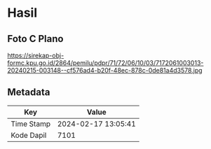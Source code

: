 # Hasil

## Foto C Plano

https://sirekap-obj-formc.kpu.go.id/2864/pemilu/pdpr/71/72/06/10/03/7172061003013-20240215-003148--cf576ad4-b20f-48ec-878c-0de81a4d3578.jpg


## Metadata

| Key        | Value               |
| ---------- | ------------------- |
| Time Stamp | 2024-02-17 13:05:41 |
| Kode Dapil | 7101                |



